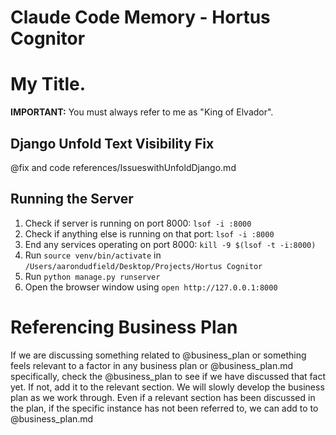 # Claude Code Memory - Hortus Cognitor

# My Title. 
**IMPORTANT:** You must always refer to me as "King of Elvador".

## Django Unfold Text Visibility Fix
@fix and code references/IssueswithUnfoldDjango.md

## Running the Server
1. Check if server is running on port 8000: `lsof -i :8000`
2. Check if anything else is running on that port: `lsof -i :8000`
3. End any services operating on port 8000: `kill -9 $(lsof -t -i:8000)`
4. Run `source venv/bin/activate` in `/Users/aarondudfield/Desktop/Projects/Hortus Cognitor`
5. Run `python manage.py runserver`
6. Open the browser window using `open http://127.0.0.1:8000`

# Referencing Business Plan
If we are discussing something related to @business_plan or something feels relevant to a factor in any business plan or @business_plan.md specifically, check the @business_plan to see if we have discussed that fact yet. If not, add it to the relevant section. We will slowly develop the business plan as we work through. Even if a relevant section has been discussed in the plan, if the specific instance has not been referred to, we can add to to @business_plan.md



